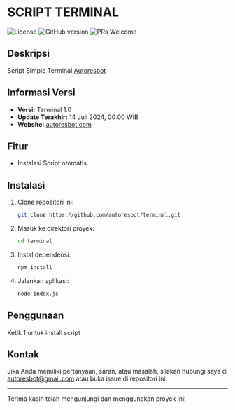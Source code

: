 # SCRIPT TERMINAL

![License](https://img.shields.io/badge/license-MIT-blue.svg) ![GitHub version](https://img.shields.io/badge/version-1.0.0-brightgreen.svg) ![PRs Welcome](https://img.shields.io/badge/PRs-welcome-brightgreen.svg)

## Deskripsi

Script Simple Terminal [Autoresbot](https://autoresbot.com/download)

## Informasi Versi

- **Versi:** Terminal 1.0
- **Update Terakhir:** 14 Juli 2024, 00:00 WIB
- **Website:** [autoresbot.com](https://autoresbot.com)

## Fitur

- Instalasi Script otomatis

## Instalasi

1. Clone repositori ini:
   ```bash
   git clone https://github.com/autoresbot/terminal.git
   ```
2. Masuk ke direktori proyek:
   ```bash
   cd terminal
   ```
3. Instal dependensi:
   ```bash
   npm install
   ```
4. Jalankan aplikasi:
   ```bash
   node index.js
   ```

## Penggunaan

Ketik 1 untuk install script

## Kontak

Jika Anda memiliki pertanyaan, saran, atau masalah, silakan hubungi saya di [autoresbot@gmail.com](mailto:autoresbot@gmail.com) atau buka issue di repositori ini.

---

Terima kasih telah mengunjungi dan menggunakan proyek ini!
